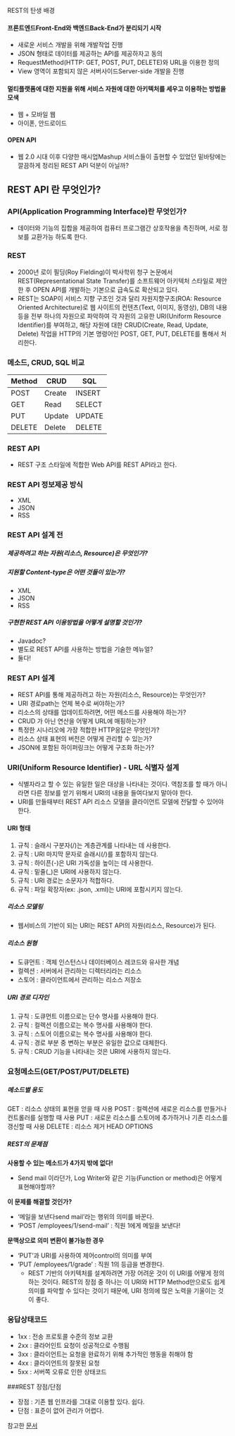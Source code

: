 REST의 탄생 배경

#### 프론트엔드Front-End와 백엔드Back-End가 분리되기 시작

* 새로운 서비스 개발을 위해 개발작업 진행
* JSON 형태로 데이터를 제공하는 API를 제공하자고 동의
* RequestMethod(HTTP: GET, POST, PUT, DELETE)와 URL을 이용한 정의
* View 영역이 포함되지 않은 서버사이드Server-side 개발을 진행

#### 멀티플랫폼에 대한 지원을 위해 서비스 자원에 대한 아키텍처를 세우고 이용하는 방법을 모색

* 웹 + 모바일 웹
* 아이폰, 안드로이드

#### OPEN API

* 웹 2.0 시대 이후 다양한 매시업Mashup 서비스들이 출현할 수 있었던 밑바탕에는 깔끔하게 정리된 REST API 덕분이 아닐까?

## REST API 란 무엇인가?

### API(Application Programming Interface)란 무엇인가?

* 데이터와 기능의 집합을 제공하여 컴퓨터 프로그램간 상호작용을 촉진하며, 서로 정보를 교환가능 하도록 한다.

### REST

* 2000년 로이 필딩(Roy Fielding)이 박사학위 청구 논문에서 REST(Representational State Transfer)를 소프트웨어 아키텍처 스타일로 제안한 후 OPEN API를 개발하는 기본으로 급속도로 확산되고 있다.
* REST는 SOAP이 서비스 지향 구조인 것과 달리 자원지향구조(ROA: Resource Oriented Architecture)로 웹 사이트의 컨텐츠(Text, 이미지, 동영상), DB의 내용 등을 전부 하나의 자원으로 파악하여 각 자원의 고유한 URI(Uniform Resource Identifier)를 부여하고, 해당 자원에 대한 CRUD(Create, Read, Update, Delete) 작업을 HTTP의 기본 명령어인 POST, GET, PUT, DELETE를 통해서 처리한다.


### 메소드, CRUD, SQL 비교

|Method|CRUD|SQL|
|---|---|---|
|POST|Create|INSERT|
|GET|Read|SELECT|
|PUT|Update|UPDATE|
|DELETE|Delete|DELETE|

### REST API

* REST 구조 스타일에 적합한 Web API를 REST API라고 한다.


### REST API 정보제공 방식

* XML
* JSON
* RSS


### REST API 설계 전

##### 제공하려고 하는 자원(리소스, Resource)은 무엇인가?

##### 지원할 Content-type은 어떤 것들이 있는가?

* XML
* JSON
* RSS

##### 구현한 REST API 이용방법을 어떻게 설명할 것인가?
* Javadoc?
* 별도로 REST API를 사용하는 방법을 기술한 메뉴얼?
* 둘다!

### REST API 설계

* REST API를 통해 제공하려고 하는 자원(리소스, Resource)는 무엇인가?
* URI 경로path는 언제 복수로 써야하는가?
* 리소스의 상태를 업데이트하려면, 어떤 메소드를 사용해야 하는가?
* CRUD 가 아닌 연산을 어떻게 URL에 매핑하는가?
* 특정한 시나리오에 가장 적합한 HTTP응답은 무엇인가?
* 리소스 상태 표현의 버전은 어떻게 관리할 수 있는가?
* JSON에 포함된 하이퍼링크는 어떻게 구조화 하는가?

### URI(Uniform Resource Identifier) - URL 식별자 설계

* 식별자라고 할 수 있는 유일한 일은 대상을 나타내는 것이다. 역참조를 할 때가 아니라면 다른 정보를 얻기 위해서 URI의 내용을 들여다보지 말아야 한다.
* URI를 만들때부터 REST API 리소스 모델을 클라이언트 모델에 전달할 수 있어야 한다.

#### URI 형태

1. 규칙 : 슬래시 구분자(/)는 계층관계를 나타내는 데 사용한다.
1. 규칙 : URI 마지막 문자로 슬래시(/)를 포함하지 않는다.
1. 규칙 : 하이픈(-)은 URI 가독성을 높이는 데 사용한다.
1. 규칙 : 밑줄(_)은 URI에 사용하지 않는다.
1. 규칙 : URI 경로는 소문자가 적합하다.
1. 규칙 : 파일 확장자(ex: .json, .xml)는 URI에 포함시키지 않는다.
 
##### 리소스 모델링

- 웹서비스의 기반이 되는 URI는 REST API의 자원(리소스, Resource)가 된다.
 
##### 리소스 원형

* 도큐먼트 : 객체 인스턴스나 데이터베이스 레코드와 유사한 개념
* 컬렉션 : 서버에서 관리하는 디렉터리라는 리소스
* 스토어 : 클라이언트에서 관리하는 리소스 저장소
 
##### URI 경로 디자인

1. 규칙 : 도큐먼트 이름으로는 단수 명사를 사용해야 한다.
1. 규칙 : 컬렉션 이름으로는 복수 명사를 사용해야 한다.
1. 규칙 : 스토어 이름으로는 복수 명사를 사용해야 한다.
1. 규칙 : 경로 부분 중 변하는 부분은 유일한 값으로 대체한다.
1. 규칙 : CRUD 기능을 나타내는 것은 URI에 사용하지 않는다.

### 요청메소드(GET/POST/PUT/DELETE)

##### 메소드별 용도

GET : 리소스 상태의 표현을 얻을 때 사용
POST : 컬렉션에 새로운 리소스를 만들거나 컨트롤러를 실행할 때 사용
PUT : 새로운 리소스를 스토어에 추가하거나 기존 리소스를 갱신할 때 사용
DELETE : 리소스 제거
HEAD
OPTIONS

##### REST의 문제점

**사용할 수 있는 메소드가 4가지 밖에 없다!**

- Send mail 이라던가, Log Writer와 같은 기능(Function or method)은 어떻게 표현해야할까?

**이 문제를 해결할 것인가?**

- ‘메일을 보낸다send mail’라는 행위의 의미를 바꾼다.
- ‘POST /employees/1/send-mail’ : 직원 1에게 메일을 보낸다!

**문맥상으로 의미 변환이 불가능한 경우**

- ‘PUT’과 URI를 사용하여 제어control의 의미를 부여
- ‘PUT /employees/1/grade’ : 직원 1의 등급을 변경한다.
	- 	REST 기반의 아키텍처를 설계하려면 가장 어려운 것이 이 URI를 어떻게 정의하는 것이다. REST의 장점 중 하나는 이 URI와 HTTP Method만으로도 쉽게 의미를 파악할 수 있다는 것이기 때문에, URI 정의에 많은 노력을 기울이는 것이 좋다.

### 응답상태코드

* 1xx : 전송 프로토콜 수준의 정보 교환
* 2xx : 클라어인트 요청이 성공적으로 수행됨
* 3xx : 클라이언트는 요청을 완료하기 위해 추가적인 행동을 취해야 함
* 4xx : 클라이언트의 잘못된 요청
* 5xx : 서버쪽 오류로 인한 상태코드

###REST 장점/단점

* 장점 : 기존 웹 인프라를 그대로 이용할 있다. 쉽다.
* 단점 : 표준이 없어 관리가 어렵다.
  
  
    
참고한 [문서](https://slipp.net/wiki/pages/viewpage.action?pageId=12878219)